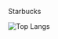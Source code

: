  Starbucks

 ![Top Langs](https://github-readme-stats.vercel.app/api/top-langs/?username=anuraghazra&hide_progress=true)
